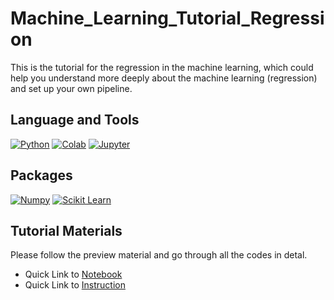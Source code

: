 # Machine_Learning_Tutorial_Regression
This is the tutorial for the regression in the machine learning, which could help you understand more deeply about the machine learning (regression) and set up your own pipeline.

## Language and Tools
[![Python](https://img.shields.io/badge/Python-3776AB?style=for-the-badge&logo=python&logoColor=white)](https://docs.python.org/3/tutorial/)
[![Colab](https://img.shields.io/badge/Colab-F9AB00?style=for-the-badge&logo=googlecolab&color=525252)](https://colab.research.google.com/notebooks/intro.ipynb)
[![Jupyter](https://img.shields.io/badge/Jupyter-F37626.svg?&style=for-the-badge&logo=Jupyter&logoColor=white)](https://jupyter.org/)

## Packages
[![Numpy](https://img.shields.io/badge/Numpy-777BB4?style=for-the-badge&logo=numpy&logoColor=white)](https://numpy.org/doc/stable/user/quickstart.html)
[![Scikit Learn](https://img.shields.io/badge/scikit_learn-F7931E?style=for-the-badge&logo=scikit-learn&logoColor=white)](https://scikit-learn.org/stable/tutorial/index.html)

## Tutorial Materials
Please follow the preview material and go through all the codes in detal.

- Quick Link to [Notebook](https://github.com/techx-cv/Machine_Learning_Tutorial_Regression/blob/main/Notebook/regression.ipynb)
- Quick Link to [Instruction](https://github.com/techx-cv/Machine_Learning_Tutorial_Regression/blob/main/Instruction/Regression.pdf)
